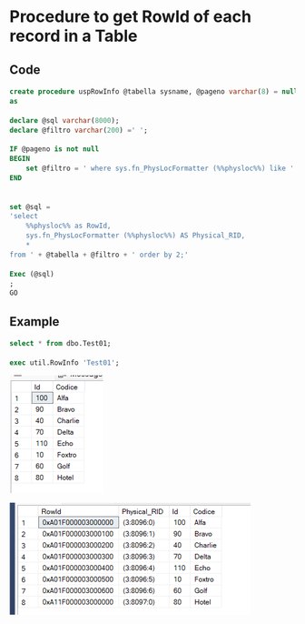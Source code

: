 # Procedure to get RowId of each record in a Table

## Code

``` SQL
create procedure uspRowInfo @tabella sysname, @pageno varchar(8) = null
as

declare @sql varchar(8000);
declare @filtro varchar(200) =' ';

IF @pageno is not null
BEGIN
    set @filtro = ' where sys.fn_PhysLocFormatter (%%physloc%%) like ''%' + @pageno + '%'' '
END


set @sql = 
'select 
    %%physloc%% as RowId, 
    sys.fn_PhysLocFormatter (%%physloc%%) AS Physical_RID, 
    *
from ' + @tabella + @filtro + ' order by 2;'

Exec (@sql)
;
GO
```

## Example

``` SQL
select * from dbo.Test01;

exec util.RowInfo 'Test01';
```

![Alt text](assets/DataStructure03.png)

![Alt text](assets/DataStructure02.png)